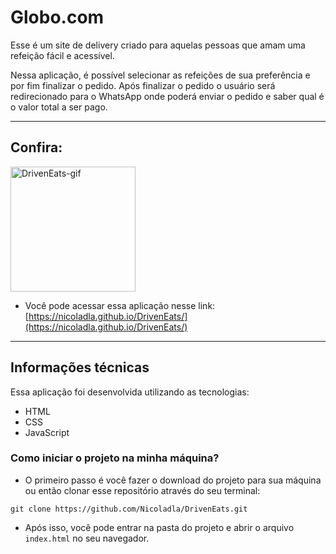 # Globo.com

Esse é um site de delivery criado para aquelas pessoas que amam uma refeição fácil e acessível.

Nessa aplicação, é possível selecionar as refeições de sua preferência e por fim finalizar o pedido. Após finalizar o pedido o usuário será redirecionado para o WhatsApp onde poderá enviar o pedido e saber qual é o valor total a ser pago.

---

## Confira:

<p align="start">
  <img width="200" src="imagens/DrivenEats-Animação.gif" alt="DrivenEats-gif">
</p>

* Você pode acessar essa aplicação nesse link:
[https://nicoladla.github.io/DrivenEats/](https://nicoladla.github.io/DrivenEats/)

---

## Informações técnicas

Essa aplicação foi desenvolvida utilizando as tecnologias: 
* HTML
* CSS
* JavaScript

### Como iniciar o projeto na minha máquina?

* O primeiro passo é você fazer o download do projeto para sua máquina ou então clonar esse repositório através do seu terminal:

```
git clone https://github.com/Nicoladla/DrivenEats.git
```

* Após isso, você pode entrar na pasta do projeto e abrir o arquivo ``index.html`` no seu navegador.